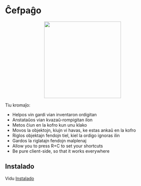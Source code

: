 # Ĉefpaĝo

<p align="center">
    <img src="https://raw.githubusercontent.com/blackd/Inventory-Profiles/all-in-one/description/output.webp" width="250px">
</p>

Tiu kromaĵo:

- Helpos vin gardi vian inventaron ordigitan
- Anstataŭos vian kvazaŭ-rompigitan ilon
- Metos ĉiun en la kofro kun unu klako
- Movos la objektojn, kiujn vi havas, ke estas ankaŭ en la kofro
- Riglos objektajn fendojn tiel, kiel la ordigo ignoras ilin
- Gardos la riglatajn fendojn malplenaj
- Allow you to press R+C to set your shortcuts
- Be pure client-side, so that it works everywhere

## Instalado

Vidu [Instalado](installation.md)
